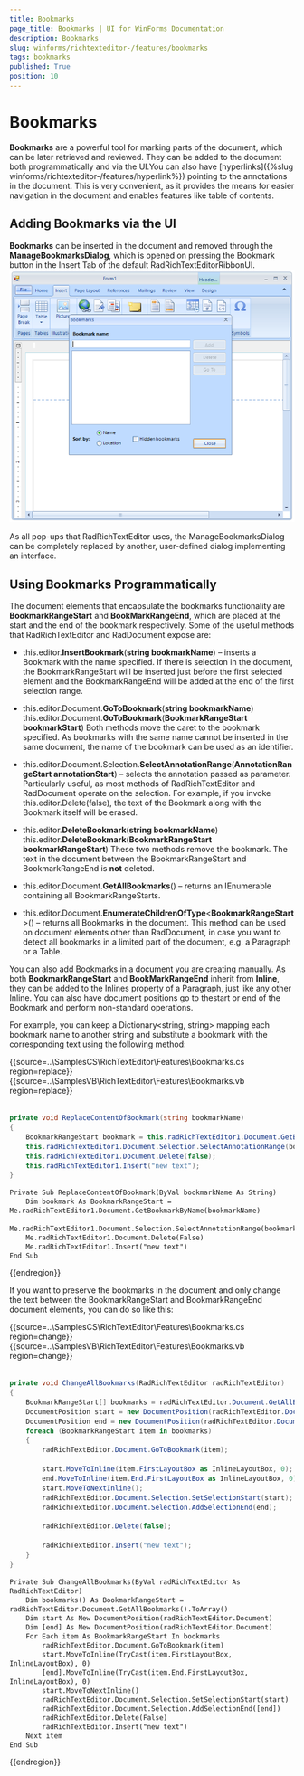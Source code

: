 ```yaml
---
title: Bookmarks
page_title: Bookmarks | UI for WinForms Documentation
description: Bookmarks
slug: winforms/richtexteditor-/features/bookmarks
tags: bookmarks
published: True
position: 10
---
```


# Bookmarks



__Bookmarks__ are a powerful tool for marking parts of the document, which can be later retrieved and reviewed. They can be added to the document both programmatically and via the UI.You can also have [hyperlinks]({%slug winforms/richtexteditor-/features/hyperlink%}) pointing to the annotations in the document. This is very convenient, as it provides the means for easier navigation in the document and enables features like table of contents.
      

## Adding Bookmarks via the UI

__Bookmarks__ can be inserted in the document and removed through the __ManageBookmarksDialog__, which is opened on pressing the Bookmark button in the Insert Tab of the default RadRichTextEditorRibbonUI.![richtexteditor-features-bookmarks 001](images/richtexteditor-features-bookmarks001.png)

As all pop-ups that RadRichTextEditor uses, the ManageBookmarksDialog can be completely replaced by another, user-defined dialog implementing an interface.

## Using Bookmarks Programmatically

The document elements that encapsulate the bookmarks functionality are __BookmarkRangeStart__ and __BookMarkRangeEnd__, which are placed at the start and the end of the bookmark respectively. Some of the useful methods that RadRichTextEditor and RadDocument expose are:
        

* this.editor.__InsertBookmark__(__string bookmarkName__) – inserts a Bookmark with the name specified. If there is selection in the document, the BookmarkRangeStart will be inserted just before the first selected element and the BookmarkRangeEnd will be added at the end of the first selection range.
            

* this.editor.Document.__GoToBookmark__(__string bookmarkName__) this.editor.Document.__GoToBookmark__(__BookmarkRangeStart bookmarkStart__) Both methods move the caret to the bookmark specified. As bookmarks with the same name cannot be inserted in the same document, the name of the bookmark can be used as an identifier.
            

* this.editor.Document.Selection.__SelectAnnotationRange__(__AnnotationRangeStart annotationStart__) – selects the annotation passed as parameter. Particularly useful, as most methods of RadRichTextEditor and RadDocument operate on the selection. For example, if you invoke this.editor.Delete(false), the text of the Bookmark along with the Bookmark itself will be erased.
            

* this.editor.__DeleteBookmark__(__string bookmarkName__) this.editor.__DeleteBookmark__(__BookmarkRangeStart bookmarkRangeStart__) These two methods remove the bookmark. The text in the document between the BookmarkRangeStart and BookmarkRangeEnd is __not__ deleted.
            

* this.editor.Document.__GetAllBookmarks__() – returns an IEnumerable<BookmarkRangeStart> containing all BookmarkRangeStarts.
            

* this.editor.Document.__EnumerateChildrenOfType__<__BookmarkRangeStart__>() – returns all Bookmarks in the document. This method can be used on document elements other than RadDocument, in case you want to detect all bookmarks in a limited part of the document, e.g. a Paragraph or a Table.
            

You can also add Bookmarks in a document you are creating manually. As both __BookmarkRangeStart__ and __BookMarkRangeEnd__ inherit from __Inline__, they can be added to the Inlines property of a Paragraph, just like any other Inline. You can also have document positions go to thestart or end of the Bookmark and perform non-standard operations.
  
For example, you can keep a Dictionary<string, string> mapping each bookmark name to another string and substitute a bookmark with the corresponding text using the following method:

{{source=..\SamplesCS\RichTextEditor\Features\Bookmarks.cs region=replace}} 
{{source=..\SamplesVB\RichTextEditor\Features\Bookmarks.vb region=replace}} 

````C#
        
private void ReplaceContentOfBookmark(string bookmarkName)
{
    BookmarkRangeStart bookmark = this.radRichTextEditor1.Document.GetBookmarkByName(bookmarkName);
    this.radRichTextEditor1.Document.Selection.SelectAnnotationRange(bookmark);
    this.radRichTextEditor1.Document.Delete(false);
    this.radRichTextEditor1.Insert("new text");
}

````
````VB.NET
Private Sub ReplaceContentOfBookmark(ByVal bookmarkName As String)
    Dim bookmark As BookmarkRangeStart = Me.radRichTextEditor1.Document.GetBookmarkByName(bookmarkName)
    Me.radRichTextEditor1.Document.Selection.SelectAnnotationRange(bookmark)
    Me.radRichTextEditor1.Document.Delete(False)
    Me.radRichTextEditor1.Insert("new text")
End Sub

````

{{endregion}} 

If you want to preserve the bookmarks in the document and only change the text between the BookmarkRangeStart and BookmarkRangeEnd document elements, you can do so like this:

{{source=..\SamplesCS\RichTextEditor\Features\Bookmarks.cs region=change}} 
{{source=..\SamplesVB\RichTextEditor\Features\Bookmarks.vb region=change}} 

````C#
        
private void ChangeAllBookmarks(RadRichTextEditor radRichTextEditor)
{
    BookmarkRangeStart[] bookmarks = radRichTextEditor.Document.GetAllBookmarks().ToArray<BookmarkRangeStart>();
    DocumentPosition start = new DocumentPosition(radRichTextEditor.Document);
    DocumentPosition end = new DocumentPosition(radRichTextEditor.Document);
    foreach (BookmarkRangeStart item in bookmarks)
    {
        radRichTextEditor.Document.GoToBookmark(item);
        
        start.MoveToInline(item.FirstLayoutBox as InlineLayoutBox, 0);
        end.MoveToInline(item.End.FirstLayoutBox as InlineLayoutBox, 0);
        start.MoveToNextInline();
        radRichTextEditor.Document.Selection.SetSelectionStart(start);
        radRichTextEditor.Document.Selection.AddSelectionEnd(end);
        
        radRichTextEditor.Delete(false);
        
        radRichTextEditor.Insert("new text");
    }
}

````
````VB.NET
Private Sub ChangeAllBookmarks(ByVal radRichTextEditor As RadRichTextEditor)
    Dim bookmarks() As BookmarkRangeStart = radRichTextEditor.Document.GetAllBookmarks().ToArray()
    Dim start As New DocumentPosition(radRichTextEditor.Document)
    Dim [end] As New DocumentPosition(radRichTextEditor.Document)
    For Each item As BookmarkRangeStart In bookmarks
        radRichTextEditor.Document.GoToBookmark(item)
        start.MoveToInline(TryCast(item.FirstLayoutBox, InlineLayoutBox), 0)
        [end].MoveToInline(TryCast(item.End.FirstLayoutBox, InlineLayoutBox), 0)
        start.MoveToNextInline()
        radRichTextEditor.Document.Selection.SetSelectionStart(start)
        radRichTextEditor.Document.Selection.AddSelectionEnd([end])
        radRichTextEditor.Delete(False)
        radRichTextEditor.Insert("new text")
    Next item
End Sub

````

{{endregion}} 





